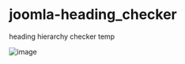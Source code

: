# joomla-heading_checker
heading hierarchy checker temp

![image](https://user-images.githubusercontent.com/72392580/163936110-5f2b9be7-b6f4-4a3e-aab8-754089da9ccb.png)
